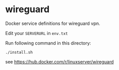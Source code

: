 # wireguard

Docker service definitions for wireguard vpn.

Edit your `SERVERURL` in `env.txt`

Run following command in this directory: 

```
./install.sh
```

see https://hub.docker.com/r/linuxserver/wireguard
